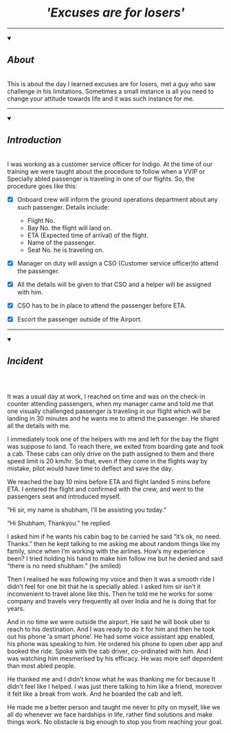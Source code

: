 # <div align="center">*'Excuses are for losers'*</div>
***************************************
<details open><summary><h2><em>About</em></h2></summary>
<br>  
This is about the day I learned excuses are for losers, met a guy who saw challenge in his limitations. Sometimes a small instance is all you need to change your attitude towards life and it was such instance for me.


**************************
</details>

<details open>
<summary> <h2> <em>  Introduction </em> </h2>  </summary>
<br>
I was working as a customer service officer for Indigo. At the time of our training we were taught about the procedure to follow when a VVIP or Specially abled passenger is traveling in one of our flights. So, the procedure goes like this:
  
- [x] Onboard crew will inform the ground operations department about any such passenger. Details include:
  * Flight No.
  * Bay No. the flight will land on.
  * ETA (Expected time of arrival) of the flight.
  * Name of the passenger.
  * Seat No. he is traveling on.

- [x] Manager on duty will assign a CSO (Customer service officer)to attend the passenger.

- [x] All the details will be given to that CSO and a helper will be assigned with him.

- [x] CSO has to be in place to attend the passenger before ETA.

- [x] Escort the passenger outside of the Airport.
*************************
</details>


<details open>
<summary> <h2> <em> Incident </em><h2></summary>
<br>

It was a usual day at work, I reached on time and was on the check-in counter attending passengers, when my manager came and told me that one visually challenged passenger is traveling in our flight which will be landing in 30 minutes and he wants me to attend the passenger. He shared all the details with me.
  

I immediately took one of the helpers with me and left for the bay the flight was suppose to land.
To reach there, we exited from boarding gate and took a cab. These cabs can only drive on the path assigned to them and there speed limit is 20 km/hr. So that, even if they come in the flights way by mistake, pilot would have time to deflect and save the day.

We reached the bay 10 mins before ETA and flight landed 5 mins before ETA. I entered the flight and confirmed with the crew, and went to the passengers seat and introduced myself. 

“Hi sir, my name is shubham, I’ll be assisting you today.”

“Hi Shubham, Thankyou.” he replied


I asked him if he wants his cabin bag to be carried he said “it’s ok, no need. Thanks.” then he kept talking to me asking me about random things like my family, since when I’m working with the airlines. How’s my experience been? I tried holding his hand to make him follow me but he denied and said “there is no need shubham.” (he smiled)  

Then I realised he was following my voice and then it was a smooth ride I didn’t feel for one bit that he is specially abled. I asked him sir isn’t it inconvenient to travel alone like this. Then he told me he works for some company and travels very frequently all over India and he is doing that for years.

And in no time we were outside the airport. He said he will book uber to reach to his destination. And I was ready to do it for him and then he took out his phone ‘a smart phone’. He had some voice assistant app enabled, his phone was speaking to him. He ordered his phone to open uber app and booked the ride. Spoke with the cab driver, co-ordinated with him. And I was watching him mesmerised by his efficacy. He was more self dependent than most abled people.  

He thanked me and I didn’t know what he was thanking me for because It didn’t feel like I helped. I was just there talking to him like a friend, moreover it felt like a break from work. And he boarded the cab and left.

He made me a better person and taught me never to pity on myself, like we all do whenever we face hardships in life, rather find solutions and make things work. No obstacle is big enough to stop you from reaching your goal. 

</details>
